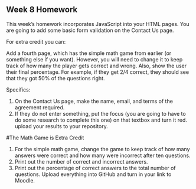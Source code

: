 ## Week 8 Homework

This week’s homework incorporates JavaScript into your HTML pages. You are going to add some basic form validation on the Contact Us page.

For extra credit you can:

Add a fourth page, which has the simple math game from earlier (or something else if you want). However, you will need to change it to keep track of how many the player gets correct and wrong. Also, show the user their final percentage. For example, if they get 2/4 correct, they should see that they got 50% of the questions right.

Specifics:

1) On the Contact Us page, make the name, email, and terms of the agreement required.
2) If they do not enter something, put the focus (you are going to have to do some research to complete this one) on that textbox and turn it red. upload your results to your repository.
   
#The Math Game is Extra Credit

1) For the simple math game, change the game to keep track of how many answers were correct and how many were incorrect after ten questions.
2) Print out the number of correct and incorrect answers.
3) Print out the percentage of correct answers to the total number of questions.
Upload everything into GitHub and turn in your link to Moodle.
